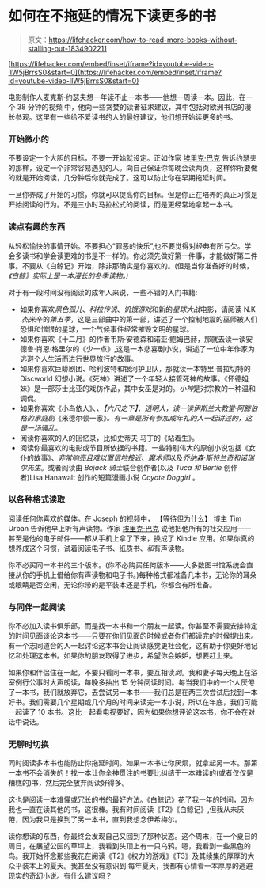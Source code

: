 # 如何在不拖延的情况下读更多的书

> 原文：<https://lifehacker.com/how-to-read-more-books-without-stalling-out-1834902211>

 [https://lifehacker.com/embed/inset/iframe?id=youtube-video-lIW5jBrrsS0&start=0](https://lifehacker.com/embed/inset/iframe?id=youtube-video-lIW5jBrrsS0&start=0) 

电影制作人麦克斯·约瑟夫想一年读不止一本书——他想一周读一本。因此，在一个 38 分钟的视频 中，他向一些贪婪的读者征求建议，其中包括对欧洲书店的漫长参观。这里有一些给不爱读书的人的最好建议，他们想开始读更多的书。



### **开始微小的**

不要设定一个大胆的目标，不要一开始就设定。正如作家 [埃里克·巴克](https://www.bakadesuyo.com/about/) 告诉约瑟夫的那样，设定一个非常容易遇见的人。向自己保证你每晚会读两页，这样你所要做的就是开始阅读，几分钟后你就完成了。这可以防止你在早期拖延时间。

一旦你养成了开始的习惯，你就可以提高你的目标。但是你正在培养的真正习惯是开始阅读的行为。不是三小时马拉松式的阅读，而是更经常地拿起一本书。

### **读点有趣的东西**

从轻松愉快的事情开始。不要担心“罪恶的快乐”,也不要觉得对经典有所亏欠。学会多读书和学会读更难的书是不一样的。你必须先做好第一件事，才能做好第二件事。不要从《白鲸记》开始，除非那确实是你喜欢的。(但是当你准备好的时候，*《白鲸》实际上是一本漫长的冬季读物。)*

对于有一段时间没有阅读的成年人来说，一些不错的入门书籍:

*   如果你喜欢*黑色孤儿*、*科拉传说*、*饥饿游戏*和新的*星球大战*电影，请阅读 N.K .杰米辛的*第五季*，这是三部曲中的第一部，讲述了一个控制地震的巫师被人们恐惧和憎恨的星球，一个气候事件经常摧毁文明的星球。
*   如果你喜欢《十二月》的作者韦斯·安德森和诺亚·鲍姆巴赫，那就去读一读安德鲁·肖恩·格里尔的《少一点》,这是一本悲喜剧小说，讲述了一位中年作家为逃避个人生活而进行世界旅行的故事。
*   如果你喜欢巨蟒剧团、哈利波特和银河护卫队，那就读一本特里·普拉切特的 Discworld 幻想小说。《死神》讲述了一个年轻人接管死神的故事。《怀德姐妹》是一部莎士比亚的戏仿作品，其中女巫是对的。*小神*是对宗教的一种温和调侃。
*   如果你喜欢《小鸟依人》、*、【六尺之下】、*透明人*，读一读伊斯兰大教堂·阿滕伯格的家庭剧*《米德尔顿一家》*。有一章是所有参加成年礼的人一起讲述的，这是一场骚乱。*
*   阅读你喜欢的人的回忆录，比如史蒂夫·马丁的《站着生》。
*   阅读你最喜欢的电影或节目所依据的书籍。一些特别伟大的原创小说包括《女仆的故事》、*非常响亮且难以置信地接近*、*魔术师*以及*乔纳森·斯特兰奇和诺瑞尔先生*。或者阅读由 *Bojack 骑士*联合创作者(以及 *Tuca 和 Bertie* 创作者)Lisa Hanawalt 创作的短篇漫画小说 *Coyote Doggirl* 。

### **以各种格式读取**

阅读任何你喜欢的媒体。在 Joseph 的视频中， [【等待但为什么】](https://waitbutwhy.com/) 博主 Tim Urban 告诉他早上听有声读物。作家 [埃里克·巴克](https://www.bakadesuyo.com/about/) 说他把他所有的社交应用——甚至是他的电子邮件——都从手机上拿了下来，换成了 Kindle 应用。如果你真的想养成这个习惯，试着阅读电子书、纸质书、*和*有声读物。

你不必买同一本书的三个版本。(你不必购买任何版本——大多数图书馆系统会直接从你的手机上借给你有声读物和电子书。)每种格式都准备几本书，无论你的耳朵或眼睛是否空闲，无论你带的是平装本还是手机，你都会有所准备。

### **与同伴一起阅读**

你不必加入读书俱乐部，而是找一本书和一个朋友一起读。你甚至不需要安排特定的时间见面谈论这本书——只要在你们见面的时候或者你们都读完的时候提出来。有一个志同道合的人一起讨论这本书会让阅读感觉更社会化，这有助于你更好地记忆和处理这本书。如果你的朋友取得了进步，希望你会嫉妒，想要赶上来。

如果你和伴侣住在一起，不要只看同一本书，要互相读*到*。我和妻子每天晚上在浴室例行公事时大声朗读，每晚多抽出 15 分钟阅读时间。每当我们中的一个人厌倦了一本书，我们就放弃它，去尝试另一本书——我们总是在两三次尝试后找到一本好书。我们需要几个星期或几个月的时间来读完一本小说，所以在年底，我们可能一起读了 10 本书。这比一起看电视要好，因为如果你想评论这本书，你不会在对话中说话。

### **无聊时切换**

同时阅读多本书也能防止你拖延时间。如果一本书让你厌烦，就拿起另一本。那第一本书不会消失的！找一本让你全神贯注的书要比纠结于一本难读的(或者仅仅是糟糕的)书，然后完全放弃阅读好得多。

这也是阅读一本难懂或冗长的书的最好方法。《白鲸记》花了我一年的时间，因为我也一直在读其他的书，这很棒。我有时间阅读《T2》《白鲸记》,但我从未厌倦，因为我只是换到了另一本书，直到我想念伊希梅尔。

读你想读的东西，你最终会发现自己又回到了那种状态。这个周末，在一个夏日的周日，在展望公园的草坪上，我看到头顶上有一只乌鸦。嗯，我看到一些黑色的鸟。我开始怀念那些我花在阅读《T2》《权力的游戏》《T3》及其续集的厚厚的大众平装本上的夏天。我甚至没有意识到:每年夏天，我都有心情看一本厚厚的逃避现实的奇幻小说。有什么建议吗？